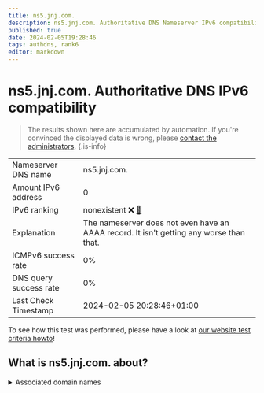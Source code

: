 ```yaml
---
title: ns5.jnj.com.
description: ns5.jnj.com. Authoritative DNS Nameserver IPv6 compatibility
published: true
date: 2024-02-05T19:28:46
tags: authdns, rank6
editor: markdown
---
```


# ns5.jnj.com. Authoritative DNS IPv6 compatibility

> The results shown here are accumulated by automation. If you're convinced the displayed data is wrong, please [contact the administrators](/howto/chat). 
{.is-info}




|   |   |
| - | - |
| Nameserver DNS name | ns5.jnj.com.
| Amount IPv6 address | 0
| IPv6 ranking | nonexistent :x: [🔗](/howto/ranking) |
| Explanation | The nameserver does not even have an AAAA record. It isn't getting any worse than that. |
| ICMPv6 success rate | 0%|
| DNS query success rate | 0% |
| Last Check Timestamp | 2024-02-05 20:28:46+01:00 |

To see how this test was performed, please have a look at [our website test criteria howto](/howto/testcriteria/authdns)!


## What is ns5.jnj.com. about?






<details>
<summary>Associated domain names</summary>

www.jnj.com

</details>
